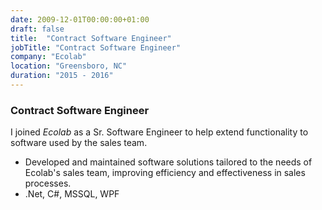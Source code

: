 ```yaml
---
date: 2009-12-01T00:00:00+01:00
draft: false
title:  "Contract Software Engineer"
jobTitle: "Contract Software Engineer"
company: "Ecolab"
location: "Greensboro, NC"
duration: "2015 - 2016"
---
```

### Contract Software Engineer

I joined <em>Ecolab</em> as a Sr. Software Engineer to help extend functionality to software used by the sales team.
- Developed and maintained software solutions tailored to the needs of Ecolab's sales team, improving efficiency and effectiveness in sales processes.
- .Net, C#, MSSQL, WPF

